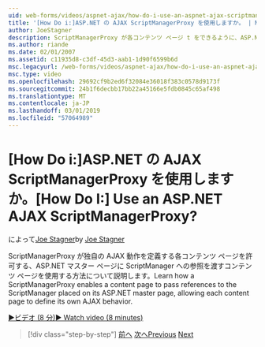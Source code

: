 ```yaml
---
uid: web-forms/videos/aspnet-ajax/how-do-i-use-an-aspnet-ajax-scriptmanagerproxy
title: '[How Do i:]ASP.NET の AJAX ScriptManagerProxy を使用しますか。 | Microsoft Docs'
author: JoeStagner
description: ScriptManagerProxy が各コンテンツ ページ t をできるように、ASP.NET マスター ページに ScriptManager への参照を渡すコンテンツ ページを使用する方法について説明してください.
ms.author: riande
ms.date: 02/01/2007
ms.assetid: c11935d8-c3df-45d3-aab1-1d90f6599b6d
msc.legacyurl: /web-forms/videos/aspnet-ajax/how-do-i-use-an-aspnet-ajax-scriptmanagerproxy
msc.type: video
ms.openlocfilehash: 29692cf9b2ed6f32084e36018f383c0578d9173f
ms.sourcegitcommit: 24b1f6decbb17bb22a45166e5fdb0845c65af498
ms.translationtype: MT
ms.contentlocale: ja-JP
ms.lasthandoff: 03/01/2019
ms.locfileid: "57064989"
---
```

<a name="how-do-i-use-an-aspnet-ajax-scriptmanagerproxy"></a><span data-ttu-id="3b3d1-104">[How Do i:]ASP.NET の AJAX ScriptManagerProxy を使用しますか。</span><span class="sxs-lookup"><span data-stu-id="3b3d1-104">[How Do I:] Use an ASP.NET AJAX ScriptManagerProxy?</span></span>
====================
<span data-ttu-id="3b3d1-105">によって[Joe Stagner](https://github.com/JoeStagner)</span><span class="sxs-lookup"><span data-stu-id="3b3d1-105">by [Joe Stagner](https://github.com/JoeStagner)</span></span>

<span data-ttu-id="3b3d1-106">ScriptManagerProxy が独自の AJAX 動作を定義する各コンテンツ ページを許可する、ASP.NET マスター ページに ScriptManager への参照を渡すコンテンツ ページを使用する方法について説明します。</span><span class="sxs-lookup"><span data-stu-id="3b3d1-106">Learn how a ScriptManagerProxy enables a content page to pass references to the ScriptManager placed on its ASP.NET master page, allowing each content page to define its own AJAX behavior.</span></span>

[<span data-ttu-id="3b3d1-107">&#9654;ビデオ (8 分)</span><span class="sxs-lookup"><span data-stu-id="3b3d1-107">&#9654; Watch video (8 minutes)</span></span>](https://channel9.msdn.com/Blogs/ASP-NET-Site-Videos/how-do-i-use-an-aspnet-ajax-scriptmanagerproxy)

> [!div class="step-by-step"]
> <span data-ttu-id="3b3d1-108">[前へ](how-do-i-use-the-aspnet-ajax-client-library-controls.md)
> [次へ](how-do-i-use-the-aspnet-ajax-roundedcorners-extender.md)</span><span class="sxs-lookup"><span data-stu-id="3b3d1-108">[Previous](how-do-i-use-the-aspnet-ajax-client-library-controls.md)
[Next](how-do-i-use-the-aspnet-ajax-roundedcorners-extender.md)</span></span>
